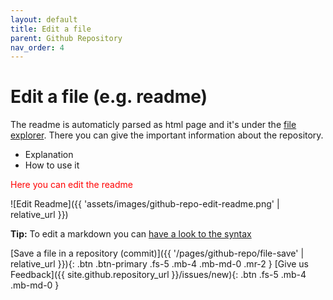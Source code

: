 ```yaml
---
layout: default
title: Edit a file
parent: Github Repository
nav_order: 4
---
```


# Edit a file (e.g. readme)
The readme is automaticly parsed as html page and it's under the [file explorer](/pages/github-repo/repository-overview/#file-explorer). There you can give the important information about the repository. 
* Explanation
* How to use it

<p style="color:red;">Here you can edit the readme</p>

![Edit Readme]({{ 'assets/images/github-repo-edit-readme.png' | relative_url }})

**Tip:** To edit a markdown you can [have a look to the syntax](github-markdown)

[Save a file in a repository (commit)]({{ '/pages/github-repo/file-save' | relative_url }}){: .btn .btn-primary .fs-5 .mb-4 .mb-md-0 .mr-2 } [Give us Feedback]({{ site.github.repository_url }}/issues/new){: .btn .fs-5 .mb-4 .mb-md-0 }